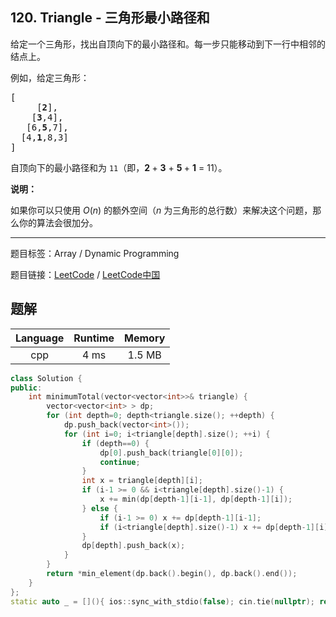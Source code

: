 ## 120. Triangle - 三角形最小路径和

<!--If you want to use the English description, use `question.content` instead-->

<p>给定一个三角形，找出自顶向下的最小路径和。每一步只能移动到下一行中相邻的结点上。</p>

<p>例如，给定三角形：</p>

<pre>[
     [<strong>2</strong>],
    [<strong>3</strong>,4],
   [6,<strong>5</strong>,7],
  [4,<strong>1</strong>,8,3]
]
</pre>

<p>自顶向下的最小路径和为&nbsp;<code>11</code>（即，<strong>2&nbsp;</strong>+&nbsp;<strong>3</strong>&nbsp;+&nbsp;<strong>5&nbsp;</strong>+&nbsp;<strong>1</strong>&nbsp;= 11）。</p>

<p><strong>说明：</strong></p>

<p>如果你可以只使用 <em>O</em>(<em>n</em>)&nbsp;的额外空间（<em>n</em> 为三角形的总行数）来解决这个问题，那么你的算法会很加分。</p>



-----

题目标签：Array / Dynamic Programming

题目链接：[LeetCode](https://leetcode.com/problems/triangle/description/)  /  [LeetCode中国](https://leetcode-cn.com/problems/triangle/description/)

## 题解



| Language | Runtime | Memory |
|:---:|:---:|:---:|
| cpp  | 4  ms | 1.5 MB |

```cpp
class Solution {
public:
    int minimumTotal(vector<vector<int>>& triangle) {
        vector<vector<int> > dp;
        for (int depth=0; depth<triangle.size(); ++depth) {
            dp.push_back(vector<int>());
            for (int i=0; i<triangle[depth].size(); ++i) {
                if (depth==0) {
                    dp[0].push_back(triangle[0][0]);
                    continue;
                }
                int x = triangle[depth][i];
                if (i-1 >= 0 && i<triangle[depth].size()-1) {
                    x += min(dp[depth-1][i-1], dp[depth-1][i]);
                } else {
                    if (i-1 >= 0) x += dp[depth-1][i-1];
                    if (i<triangle[depth].size()-1) x += dp[depth-1][i];
                }
                dp[depth].push_back(x);
            }
        }
        return *min_element(dp.back().begin(), dp.back().end());
    }
};
static auto _ = [](){ ios::sync_with_stdio(false); cin.tie(nullptr); return 0; }();
```
